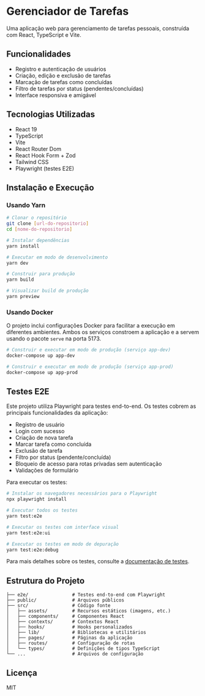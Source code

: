 # Gerenciador de Tarefas

Uma aplicação web para gerenciamento de tarefas pessoais, construída com React, TypeScript e Vite.

## Funcionalidades

- Registro e autenticação de usuários
- Criação, edição e exclusão de tarefas
- Marcação de tarefas como concluídas
- Filtro de tarefas por status (pendentes/concluídas)
- Interface responsiva e amigável

## Tecnologias Utilizadas

- React 19
- TypeScript
- Vite
- React Router Dom
- React Hook Form + Zod
- Tailwind CSS
- Playwright (testes E2E)

## Instalação e Execução

### Usando Yarn

```bash
# Clonar o repositório
git clone [url-do-repositorio]
cd [nome-do-repositorio]

# Instalar dependências
yarn install

# Executar em modo de desenvolvimento
yarn dev

# Construir para produção
yarn build

# Visualizar build de produção
yarn preview
```

### Usando Docker

O projeto inclui configurações Docker para facilitar a execução em diferentes ambientes. Ambos os serviços constroem a aplicação e a servem usando o pacote `serve` na porta 5173.

```bash
# Construir e executar em modo de produção (serviço app-dev)
docker-compose up app-dev

# Construir e executar em modo de produção (serviço app-prod)
docker-compose up app-prod
```

## Testes E2E

Este projeto utiliza Playwright para testes end-to-end. Os testes cobrem as principais funcionalidades da aplicação:

- Registro de usuário
- Login com sucesso
- Criação de nova tarefa
- Marcar tarefa como concluída
- Exclusão de tarefa
- Filtro por status (pendente/concluída)
- Bloqueio de acesso para rotas privadas sem autenticação
- Validações de formulário

Para executar os testes:

```bash
# Instalar os navegadores necessários para o Playwright
npx playwright install

# Executar todos os testes
yarn test:e2e

# Executar os testes com interface visual
yarn test:e2e:ui

# Executar os testes em modo de depuração
yarn test:e2e:debug
```

Para mais detalhes sobre os testes, consulte a [documentação de testes](./e2e/README.md).

## Estrutura do Projeto

```
├── e2e/                # Testes end-to-end com Playwright
├── public/             # Arquivos públicos
├── src/                # Código fonte
│   ├── assets/         # Recursos estáticos (imagens, etc.)
│   ├── components/     # Componentes React
│   ├── contexts/       # Contextos React
│   ├── hooks/          # Hooks personalizados
│   ├── lib/            # Bibliotecas e utilitários
│   ├── pages/          # Páginas da aplicação
│   ├── routes/         # Configuração de rotas
│   └── types/          # Definições de tipos TypeScript
└── ...                 # Arquivos de configuração
```

## Licença

MIT
